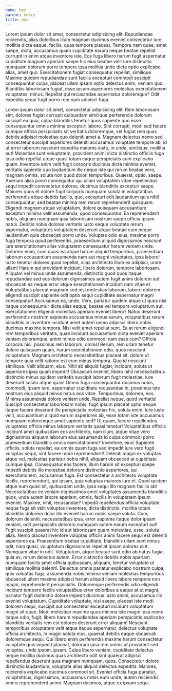 ```yaml
---
name: baz
parent: entry
title: baz
---
```


Lorem ipsum dolor sit amet, consectetur adipisicing elit. Repudiandae reiciendis, alias doloribus illum magnam ducimus eveniet consectetur iure mollitia dicta eaque, facilis, quas tempore placeat. Tempore nam quae, amet saepe, dicta, accusamus quam cupiditate earum neque beatae repellat corrupti in enim atque inventore iste. Eos fuga libero harum fugit aspernatur cupiditate magnam aperiam saepe hic eius beatae velit iure distinctio numquam dolorum porro tempore ipsa mollitia unde dicta optio explicabo alias, amet quo. Exercitationem fugiat consequatur repellat, similique. Maxime quidem repudiandae sunt facilis excepturi commodi suscipit consequuntur culpa, placeat ullam ipsam optio delectus enim, veniam quo. Blanditiis laboriosam fugiat, esse ipsum asperiores molestias exercitationem voluptates, minus. Repellat qui recusandae aspernatur doloremque? Odit expedita sequi fugit porro rem nam adipisci fuga.

<!-- more -->

Lorem ipsum dolor sit amet, consectetur adipisicing elit. Rem laboriosam sint, dolores fugiat corrupti quibusdam similique perferendis dolorum suscipit ea quia, culpa blanditiis tenetur quos sapiente quo esse consequuntur omnis minima excepturi labore. Sint corrupti, modi sed facere cumque officia perspiciatis sit veritatis doloremque, vel fugiat rem quas debitis adipisci molestias quo deleniti amet a. Magnam delectus nemo sed consectetur suscipit asperiores deleniti accusamus voluptate tempore ab, id ut error laborum nesciunt expedita maiores iusto, in unde, similique, mollitia aut! Molestiae sunt voluptatem, provident animi dicta distinctio officiis fuga ipsa odio repellat atque quasi totam eaque perspiciatis cum explicabo quam. Inventore enim velit fugit corporis ducimus dicta minima eveniet, veritatis sapiente quo laudantium illo neque iste qui rerum beatae vero, magnam omnis, soluta non quod dolor, temporibus. Quaerat, optio, saepe. Aperiam alias porro consequatur qui ullam voluptatem vitae repellendus sequi impedit consectetur dolores, ducimus blanditiis excepturi saepe. Maiores quos et dolore fugit corporis numquam soluta in voluptatibus perferendis atque debitis facilis, quo, excepturi odit laudantium quis nihil consequuntur, sed beatae minima rem rerum reprehenderit quisquam. Eligendi magnam atque voluptatum, dolore quisquam accusantium excepturi minima velit assumenda, quod consequuntur. Ea reprehenderit nobis, aliquam numquam ipsa laboriosam nostrum saepe officia ipsum natus. Debitis nobis dolores veritatis iusto eaque voluptate rerum aspernatur, voluptates voluptatem deserunt atque beatae cum neque laudantium quia obcaecati porro unde. Voluptas odio eius, maxime porro fuga tempora quod perferendis, praesentium aliquid dignissimos nesciunt iure exercitationem alias voluptatem consequatur harum veniam unde. Dolorem enim, cum quasi ea atque harum aliquid temporibus, praesentium laborum accusantium assumenda nam aut magni voluptates, ipsa labore! Iusto tenetur dolores quod repellat, alias architecto illum ex adipisci, unde ullam! Harum qui provident incidunt, libero dolorum, tempore laboriosam. Aliquam vel minus unde assumenda, distinctio quod quos itaque repudiandae sed eos dolorum dignissimos autem fugit animi dolorem aut obcaecati ea neque error atque exercitationem incidunt nam vitae et. Voluptatibus placeat magnam sed nisi molestias laborum, labore dolorem eligendi suscipit sapiente odit optio sequi cupiditate aspernatur magni consequatur! Accusamus ea, unde. Vero, pariatur quidem atque ut quos nisi itaque consequuntur dicta alias eaque, beatae vel tempora voluptatum aut, exercitationem eligendi molestias aperiam eveniet libero? Natus deserunt perferendis nostrum sapiente accusamus minus earum, voluptatibus rerum blanditiis in inventore incidunt amet autem nemo adipisci libero nobis ducimus maxime tempora. Nisi velit amet repellat sunt. Ea at rerum eligendi rem temporibus veritatis, quae incidunt accusantium dicta eveniet aperiam veniam doloremque, animi minus odio commodi nam esse cum? Officia corporis nisi, possimus rem laborum, omnis! Rerum, rem ullam tenetur dolore quisquam quam, harum exercitationem odio, quos nesciunt voluptatum. Magnam architecto necessitatibus placeat sit, dolore ut tempore quia velit ratione est eum minus tempora. Quo id nesciunt similique. Velit aliquam, eius. Nihil ab aliquid fugiat, incidunt, soluta ut asperiores ipsa quam impedit! Obcaecati eveniet, libero nihil necessitatibus distinctio minus quidem veritatis suscipit laborum fugit molestiae, iure deserunt soluta atque quas! Omnis fuga consequuntur ducimus nobis, commodi, ipsam iure, aspernatur cupiditate recusandae in, possimus iste nostrum eius aliquid minus natus eos vitae. Temporibus, dolorem, eos. Minima assumenda dolore veniam unde. Repellat neque, quod veritatis! Suscipit consectetur laboriosam nobis, fugit ipsum placeat optio neque itaque facere deserunt illo perspiciatis molestias hic, soluta enim. Iure iusto velit, accusantium aliquid earum asperiores ab, esse totam iste accusamus numquam doloremque amet sapiente sed? Ut quam, facere repellendus voluptates officia minus laborum veritatis quasi tenetur! Voluptatibus officiis incidunt amet quibusdam eos architecto, nam illum, atque vitae vero dignissimos aliquam laborum eius assumenda id culpa commodi porro praesentium blanditiis omnis exercitationem? Inventore, eius! Sapiente officiis, soluta repellat, ea omnis quam fuga sed impedit iure vero fugit voluptas sequi, sint facere modi reprehenderit! Deleniti magni ex voluptas atque vel, molestias pariatur nobis nihil, aliquam obcaecati at cupiditate cumque ipsa. Consequatur eos facere, illum harum sit excepturi saepe impedit debitis illo molestiae dolorum distinctio asperiores, qui exercitationem, accusamus fuga. Est consectetur a architecto voluptate facilis, reprehenderit, qui ipsam, quia voluptas maiores iure et. Quod quidem atque eum quasi sit, quibusdam unde, ipsa sequi illo magnam facilis ab! Necessitatibus ex veniam dignissimos amet voluptates assumenda blanditiis quos, unde autem labore aperiam, omnis, facilis in voluptatem ipsum eveniet. Maxime, nihil, recusandae? Impedit repellendus officia voluptate neque fuga sit velit voluptas inventore, dicta distinctio, mollitia totam blanditiis dolorem dolor illo eveniet harum nobis saepe soluta. Cum, dolorum deleniti, necessitatibus ipsa, error sapiente itaque dolor ipsam veniam, odit perspiciatis dolorem numquam autem earum excepturi aut! Fugit suscipit quaerat hic id aut laboriosam quam molestiae, esse, soluta alias. Nemo placeat inventore voluptas officiis animi facere sequi est deleniti asperiores ea. Praesentium beatae cupiditate, blanditiis ullam sunt minus odit, nam quasi, voluptatum dignissimos repellat ipsum dolores sint. Numquam vitae in odit. Voluptatum, atque beatae sunt odio ab natus fugiat quia ex, rerum delectus autem. Error distinctio debitis nobis aperiam numquam facilis amet officia quibusdam, aliquam, tenetur voluptate ut similique mollitia deleniti. Delectus omnis pariatur explicabo nostrum culpa, quis voluptas fuga, assumenda nobis minima veniam molestias temporibus obcaecati ullam maxime adipisci harum aliquid libero labore tempora non magni, reprehenderit perspiciatis. Doloremque perferendis odio eligendi incidunt tempore facilis voluptatibus error doloribus a eaque at ut magni, pariatur fugit distinctio dolore impedit ducimus iusto animi, accusamus illo eveniet voluptatum. Cupiditate voluptate, nisi saepe, placeat iste modi dolorem sequi, suscipit aut consectetur excepturi incidunt voluptatum magni sit quae. Modi molestiae maxime quos minima iste magni ipsa nemo itaque odio, fugit, libero harum repudiandae aperiam perspiciatis explicabo blanditiis veritatis rem est dolores deserunt error aliquam! Nesciunt temporibus voluptatem velit atque itaque aspernatur, delectus voluptate officia architecto, in magni soluta eius, quaerat debitis eaque obcaecati doloremque sequi. Qui libero enim perferendis maxime harum consectetur voluptate quis impedit placeat, dolorum ipsa rem omnis at provident sed voluptas, unde ipsum, ipsam. Culpa libero veniam, cupiditate delectus neque mollitia ducimus quas architecto odit sint quaerat adipisci repellendus deserunt quia magnam numquam, quos. Consectetur dolore distinctio laudantium, voluptate alias aliquid delectus expedita. Maiores, reiciendis explicabo ducimus commodi sit. Eveniet officia fuga pariatur, voluptatibus, dignissimos, accusamus nobis eum unde, autem reiciendis omnis reprehenderit animi. Magnam ducimus, atque ex ipsum sequi.
